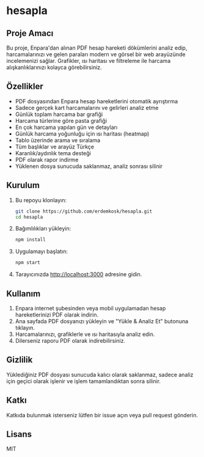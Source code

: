 # hesapla

## Proje Amacı
Bu proje, Enpara'dan alınan PDF hesap hareketi dökümlerini analiz edip, harcamalarınızı ve gelen paraları modern ve görsel bir web arayüzünde incelemenizi sağlar. Grafikler, ısı haritası ve filtreleme ile harcama alışkanlıklarınızı kolayca görebilirsiniz.

## Özellikler
- PDF dosyasından Enpara hesap hareketlerini otomatik ayrıştırma
- Sadece gerçek kart harcamalarını ve gelirleri analiz etme
- Günlük toplam harcama bar grafiği
- Harcama türlerine göre pasta grafiği
- En çok harcama yapılan gün ve detayları
- Günlük harcama yoğunluğu için ısı haritası (heatmap)
- Tablo üzerinde arama ve sıralama
- Tüm başlıklar ve arayüz Türkçe
- Karanlık/aydınlık tema desteği
- PDF olarak rapor indirme
- Yüklenen dosya sunucuda saklanmaz, analiz sonrası silinir

## Kurulum
1. Bu repoyu klonlayın:
   ```bash
   git clone https://github.com/erdemkosk/hesapla.git
   cd hesapla
   ```
2. Bağımlılıkları yükleyin:
   ```bash
   npm install
   ```
3. Uygulamayı başlatın:
   ```bash
   npm start
   ```
4. Tarayıcınızda [http://localhost:3000](http://localhost:3000) adresine gidin.

## Kullanım
1. Enpara internet şubesinden veya mobil uygulamadan hesap hareketlerinizi PDF olarak indirin.
2. Ana sayfada PDF dosyanızı yükleyin ve "Yükle & Analiz Et" butonuna tıklayın.
3. Harcamalarınızı, grafiklerle ve ısı haritasıyla analiz edin.
4. Dilerseniz raporu PDF olarak indirebilirsiniz.

## Gizlilik
Yüklediğiniz PDF dosyası sunucuda kalıcı olarak saklanmaz, sadece analiz için geçici olarak işlenir ve işlem tamamlandıktan sonra silinir.

## Katkı
Katkıda bulunmak isterseniz lütfen bir issue açın veya pull request gönderin.

## Lisans
MIT 